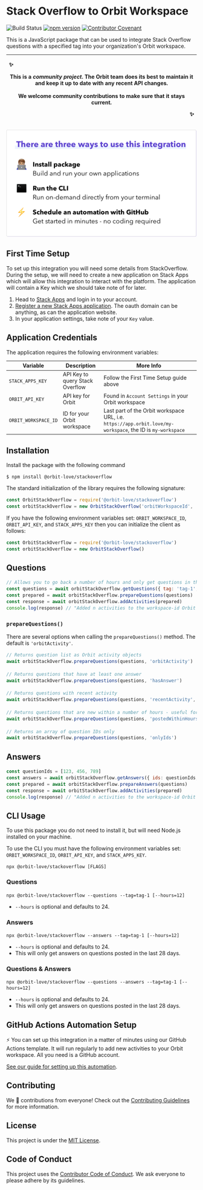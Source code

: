 # Stack Overflow to Orbit Workspace


![Build Status](https://github.com/orbit-love/community-js-stackoverflow-orbit/workflows/CI/badge.svg)
[![npm version](https://badge.fury.io/js/%40orbit-love%2Fstackoverflow.svg)](https://badge.fury.io/js/%40orbit-love%2Fstackoverflow)
[![Contributor Covenant](https://img.shields.io/badge/Contributor%20Covenant-2.0-4baaaa.svg)](.github/CODE_OF_CONDUCT.md)

This is a JavaScript package that can be used to integrate Stack Overflow questions with a specified tag into your organization's Orbit workspace.

|<p align="left">:sparkles:</p> This is a *community project*. The Orbit team does its best to maintain it and keep it up to date with any recent API changes.<br/><br/>We welcome community contributions to make sure that it stays current. <p align="right">:sparkles:</p>|
|-----------------------------------------|

![There are three ways to use this integration. Install package - build and run your own applications. Run the CLI - run on-demand directly from your terminal. Schedule an automation with GitHub - get started in minutes - no coding required](docs/ways-to-use.png)

## First Time Setup

To set up this integration you will need some details from StackOverflow. During the setup, we will need to create a new application on Stack Apps which will allow this integration to interact with the platform. The application will contain a Key which we should take note of for later.

1. Head to [Stack Apps](https://stackapps.com) and login in to your account.
2. [Register a new Stack Apps application](https://stackapps.com/apps/oauth/register). The oauth domain can be anything, as can the application website.
3. In your application settings, take note of your `Key` value.


## Application Credentials

The application requires the following environment variables:

| Variable | Description | More Info
|---|---|--|
| `STACK_APPS_KEY` | API Key to query Stack Overflow | Follow the First Time Setup guide above
| `ORBIT_API_KEY` | API key for Orbit | Found in `Account Settings` in your Orbit workspace
| `ORBIT_WORKSPACE_ID` | ID for your Orbit workspace | Last part of the Orbit workspace URL, i.e. `https://app.orbit.love/my-workspace`, the ID is `my-workspace`

## Installation

Install the package with the following command

```
$ npm install @orbit-love/stackoverflow
```

The standard initialization of the library requires the following signature:

```js
const OrbitStackOverflow = require('@orbit-love/stackoverflow')
const orbitStackOverflow = new OrbitStackOverflow('orbitWorkspaceId', 'orbitApiKey', 'stackAppsKey')
```

If you have the following environment variables set: `ORBIT_WORKSPACE_ID`, `ORBIT_API_KEY`, and `STACK_APPS_KEY` then you can initialize the client as follows:

```js
const OrbitStackOverflow = require('@orbit-love/stackoverflow')
const orbitStackOverflow = new OrbitStackOverflow()
```

## Questions

```js
// Allows you to go back a number of hours and only get questions in that timeframe
const questions = await orbitStackOverflow.getQuestions({ tag: 'tag-1', hours: 24 })
const prepared = await orbitStackOverflow.prepareQuestions(questions)
const response = await orbitStackOverflow.addActivities(prepared)
console.log(response) // "Added n activities to the workspace-id Orbit workspace"
```

### `prepareQuestions()`

There are several options when calling the `prepareQuestions()` method. The default is `'orbitActivity'`.

```js
// Returns question list as Orbit activity objects
await orbitStackOverflow.prepareQuestions(questions, 'orbitActivity')

// Returns questions that have at least one answer
await orbitStackOverflow.prepareQuestions(questions, 'hasAnswer')

// Returns questions with recent activity
await orbitStackOverflow.prepareQuestions(questions, 'recentActivity', { hours: 24 })

// Returns questions that are new within a number of hours - useful for post-fetching filtering
await orbitStackOverflow.prepareQuestions(questions, 'postedWithinHours', { hours: 24 })

// Returns an array of question IDs only
await orbitStackOverflow.prepareQuestions(questions, 'onlyIds')
```

## Answers

```js
const questionIds = [123, 456, 789]
const answers = await orbitStackOverflow.getAnswers({ ids: questionIds, hours: 24 })
const prepared = await orbitStackOverflow.prepareAnswers(questions)
const response = await orbitStackOverflow.addActivities(prepared)
console.log(response) // "Added n activities to the workspace-id Orbit workspace"
```

## CLI Usage

To use this package you do not need to install it, but will need Node.js installed on your machine.

To use the CLI you must have the following environment variables set: `ORBIT_WORKSPACE_ID`, `ORBIT_API_KEY`, and `STACK_APPS_KEY`.

```
npx @orbit-love/stackoverflow [FLAGS]
```

### Questions

```
npx @orbit-love/stackoverflow --questions --tag=tag-1 [--hours=12]
```

* `--hours` is optional and defaults to 24.

### Answers

```
npx @orbit-love/stackoverflow --answers --tag=tag-1 [--hours=12]
```

* `--hours` is optional and defaults to 24.
* This will only get answers on questions posted in the last 28 days.

### Questions & Answers

```
npx @orbit-love/stackoverflow --questions --answers --tag=tag-1 [--hours=12]
```

* `--hours` is optional and defaults to 24.
* This will only get answers on questions posted in the last 28 days.

## GitHub Actions Automation Setup

⚡ You can set up this integration in a matter of minutes using our GitHub Actions template. It will run regularly to add new activities to your Orbit workspace. All you need is a GitHub account.

[See our guide for setting up this automation](https://github.com/orbit-love/github-actions-templates/blob/main/StackOverflow/README.md).

## Contributing

We 💜 contributions from everyone! Check out the [Contributing Guidelines](.github/CONTRIBUTING.md) for more information.

## License

This project is under the [MIT License](./LICENSE).

## Code of Conduct

This project uses the [Contributor Code of Conduct](.github/CODE_OF_CONDUCT.md). We ask everyone to please adhere by its guidelines.
